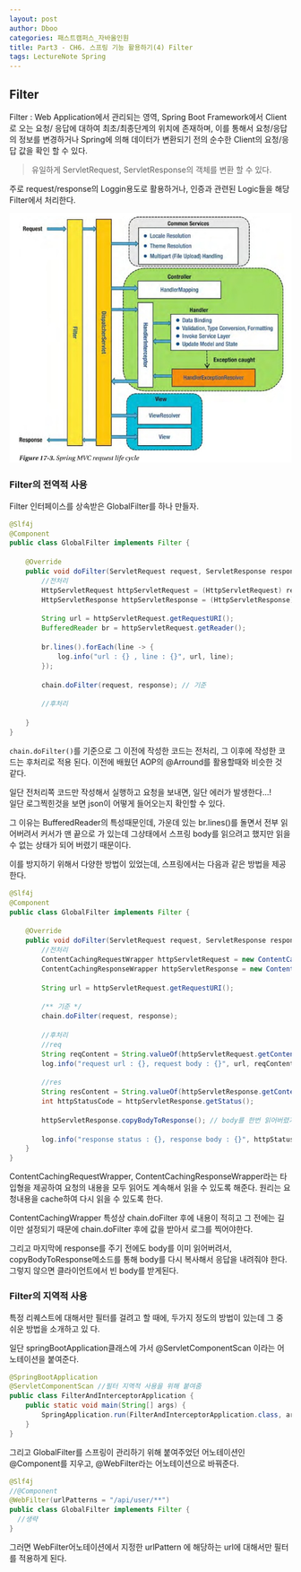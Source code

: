 ```yaml
---
layout: post
author: Dboo
categories: 패스트캠퍼스_자바올인원
title: Part3 - CH6. 스프링 기능 활용하기(4) Filter
tags: LectureNote Spring
---
```


## Filter

Filter : Web Application에서 관리되는 영역, Spring Boot Framework에서 Client로 오는 요청/
응답에 대하여 최초/최종단계의 위치에 존재하며, 이를 통해서 요청/응답의 정보를 변경하거나 Spring에 의해
데이터가 변환되기 전의 순수한 Client의 요청/응답 값을 확인 할 수 있다.

> 유일하게 ServletRequest, ServletResponse의 객체를 변환 할 수 있다.

주로 request/response의 Loggin용도로 활용하거나, 인증과 관련된 Logic들을 해당 Filter에서 처리한다.

![](/assets/img/LectureNote/FastCampus/Java_All_In_One/springmvc_request_lifecycle.jpg)

### Filter의 전역적 사용

Filter 인터페이스를 상속받은 GlobalFilter를 하나 만들자.

~~~java
@Slf4j
@Component
public class GlobalFilter implements Filter {

    @Override
    public void doFilter(ServletRequest request, ServletResponse response, FilterChain chain) throws IOException, ServletException {
        //전처리
        HttpServletRequest httpServletRequest = (HttpServletRequest) request;
        HttpServletResponse httpServletResponse = (HttpServletResponse) response;

        String url = httpServletRequest.getRequestURI();
        BufferedReader br = httpServletRequest.getReader();

        br.lines().forEach(line -> {
            log.info("url : {} , line : {}", url, line);
        });

        chain.doFilter(request, response); // 기준

        //후처리

    }
}
~~~

`chain.doFilter()`를 기준으로 그 이전에 작성한 코드는 전처리, 그 이후에 작성한 코드는 후처리로 적용
된다. 이전에 배웠던 AOP의 @Arround를 활용할때와 비슷한 것 같다.

일단 전처리쪽 코드만 작성해서 실행하고 요청을 보내면, 일단 에러가 발생한다...!  
일단 로그찍힌것을 보면 json이 어떻게 들어오는지 확인할 수 있다.  

그 이유는 BufferedReader의 특성때문인데, 가운데 있는 br.lines()를 돌면서 전부 읽어버려서 커서가 맨
끝으로 가 있는데 그상태에서 스프링 body를 읽으려고 했지만 읽을 수 없는 상태가 되어 버렸기 때문이다.

이를 방지하기 위해서 다양한 방법이 있었는데, 스프링에서는 다음과 같은 방법을 제공한다.

~~~java
@Slf4j
@Component
public class GlobalFilter implements Filter {

    @Override
    public void doFilter(ServletRequest request, ServletResponse response, FilterChain chain) throws IOException, ServletException {
        //전처리
        ContentCachingRequestWrapper httpServletRequest = new ContentCachingRequestWrapper((HttpServletRequest) request);
        ContentCachingResponseWrapper httpServletResponse = new ContentCachingResponseWrapper ((HttpServletResponse) response);

        String url = httpServletRequest.getRequestURI();

        /** 기준 */
        chain.doFilter(request, response);

        //후처리
        //req
        String reqContent = String.valueOf(httpServletRequest.getContentAsByteArray());
        log.info("request url : {}, request body : {}", url, reqContent);

        //res
        String resContent = String.valueOf(httpServletResponse.getContentAsByteArray());
        int httpStatusCode = httpServletResponse.getStatus();

        httpServletResponse.copyBodyToResponse(); // body를 한번 읽어버렸기 때문에 복사해서 넘겨줘야한다.

        log.info("response status : {}, response body : {}", httpStatusCode, resContent)
    }
}
~~~

ContentCachingRequestWrapper, ContentCachingResponseWrapper라는 타입형을 제공하여 요청의
내용을 모두 읽어도 계속해서 읽을 수 있도록 해준다. 원리는 요청내용을 cache하여 다시 읽을 수 있도록 한다.

ContentCachingWrapper 특성상 chain.doFilter 후에 내용이 적히고 그 전에는 길이만 설정되기 때문에
chain.doFilter 후에 값을 받아서 로그를 찍어야한다.

그리고 마지막에 response를 주기 전에도 body를 이미 읽어버려서, copyBodyToResponse메소드를 통해
body를 다시 복사해서 응답을 내려줘야 한다. 그렇지 않으면 클라이언트에서 빈 body를 받게된다.


### Filter의 지역적 사용
특정 리퀘스트에 대해서만 필터를 걸려고 할 때에, 두가지 정도의 방법이 있는데 그 중 쉬운 방법을 소개하고 있
다.

일단 springBootApplication클래스에 가서 @ServletComponentScan 이라는 어노테이션을 붙여준다.

~~~java
@SpringBootApplication
@ServletComponentScan //필터 지역적 사용을 위해 붙여줌
public class FilterAndInterceptorApplication {
    public static void main(String[] args) {
        SpringApplication.run(FilterAndInterceptorApplication.class, args);
    }
}
~~~

그리고 GlobalFilter를 스프링이 관리하기 위해 붙여주었던 어노테이션인 @Component를 지우고,
@WebFilter라는 어노테이션으로 바꿔준다.

~~~java
@Slf4j
//@Component
@WebFilter(urlPatterns = "/api/user/**")
public class GlobalFilter implements Filter {
  //생략
}
~~~

그러면 WebFilter어노테이션에서 지정한 urlPattern 에 해당하는 url에 대해서만 필터를 적용하게 된다.
